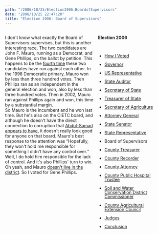 ```yaml
---
path: "/2006/10/25/Election2006:BoardofSupervisors" 
date: "2006/10/25 22:47:20" 
title: "Election 2006: Board of Supervisors" 
---
```

<div style="float: right; width: 200px; margin: 0 0 1em 1em;" class="box"><br>	<h4 style="margin: 0;">Election 2006</h4><br>	<ul style="padding-left: 1.5em; line-height: 1em;"><br>		<li><a href="http://typewriting.org/2006/10/16/2006_Election%3A_How_I_Voted/">How I Voted</a></li><br>		<li><a href="http://typewriting.org/2006/10/17/2006_Election%3A_Governor/">Governor</a></li><br>		<li><a href="http://typewriting.org/2006/10/17/Election_2006%3A_US_Representative/">US Representative</a></li><br>		<li><a href="http://typewriting.org/2006/10/17/Election_2006%3A_State_Auditor/">State Auditor</a></li><br>		<li><a href="http://typewriting.org/2006/10/18/Election_2006%3A_Secretary_of_State/">Secretary of State</a></li><br>		<li><a href="http://typewriting.org/2006/10/19/Election_2006%3A_Treasurer_of_State/">Treasurer of State</a></li><br>		<li><a href="http://typewriting.org/2006/10/23/Election_2006%3A_Secretary_of_Agriculture/">Secretary of Agriculture</a></li><br>		<li><a href="http://typewriting.org/2006/10/23/Election_2006%3A_Attorney_General/">Attorney General</a></li><br>		<li><a href="http://typewriting.org/2006/10/23/Election_2006%3A_State_Senator/">State Senator</a></li><br>		<li><a href="http://typewriting.org/2006/10/23/Election_2006%3A_State_Representative/">State Representative</a></li><br>		<li>Board of Supervisors</li><br>		<li><a href="http://typewriting.org/2006/10/25/Election_2006%3A_County_Treasurer/">County Treasurer</a></li><br>		<li><a href="http://typewriting.org/2006/10/25/Election_2006%3A_County_Recorder/">County Recorder</a></li><br>		<li><a href="http://typewriting.org/2006/10/29/Election_2006%3A_County_Attorney/">County Attorney</a></li><br>		<li><a href="http://typewriting.org/2006/10/29/Election_2006%3A_County_Public_Hospital_Trustee/">County Public Hospital Trustee</a></li><br>		<li><a href="http://typewriting.org/2006/10/29/Election_2006%3A__Soil_and_Water_Conservation_District_Commissioner/">Soil and Water Conservation District Commissioner</a></li><br>		<li><a href="http://typewriting.org/2006/10/29/Election_2006%3A_County_Agricultural_Extension_Council/">County Agricultural Extension Council</a></li><br>		<li><a href="http://typewriting.org/2006/10/29/Election_2006%3A_Judges/">Judges</a></li><br>		<li><a href="http://typewriting.org/2006/10/29/Election_2006%3A_Conclusion/">Conclusion</a></li><br>	</ul><br></div><br>I don't know what exactly the Board of Supervisors supervises, but this is another interesting race. The two candidates are John F. Mauro, running as a Democrat, and Gene Phillips, on the ballot by petition. This happens to be the <a href="http://www.desmoinesregister.com/apps/pbcs.dll/article?AID=2006608240390">fourth time</a> these two candidates have run against each other. In the 1998 Democratic primary, Mauro won by less than three hundred votes. Then Phillips ran as an independent in the general election and won, also by less than three hundred votes. Then in 2002, Mauro ran against Phillips again and won, this time by a substantial margin.<br>So Mauro is the incumbent and he won last time. But he's also on the CIETC board, and although he doesn't have the direct connection to corruption that <a href="http://typewriting.org/2006/10/23/Election_2006%3A_State_Representative/">Abdul-Samad appears to have</a>, it doesn't really look good for anyone on that board. Mauro's best response to the attention was <q>Hopefully, they won't hold me responsible for something I didn't have any control over.</q><br>Well, I do hold him responsible for the lack of control. And it's also Phillips' turn to win. Oh yeah, and Mauro <a href="http://desmoinesregister.com/apps/pbcs.dll/article?AID=/20061010/OPINION01/610100387">doesn't live in the district</a>. So I voted for Gene Phillips.<br><div class="clear"></div>